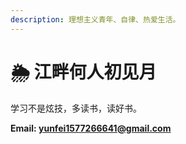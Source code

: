 ```yaml
---
description: 理想主义青年、自律、热爱生活。
---
```


# 🌦 江畔何人初见月

学习不是炫技，多读书，读好书。



**Email: yunfei1577266641@gmail.com**
